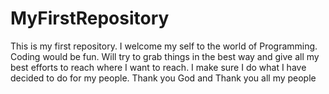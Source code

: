 # MyFirstRepository
This is my first repository. I welcome my self to the world of Programming. Coding would be fun. Will try to grab things in the best way and give all my best efforts to reach where I want to reach. I make sure I do what I have decided to do for my people. Thank you God and Thank you all my people
